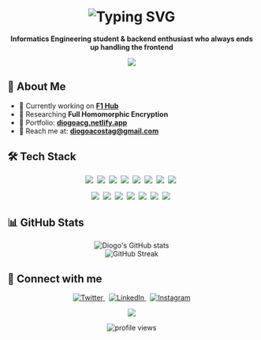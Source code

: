 <!-- Header with animated text -->
<h1 align="center">
  <img src="https://readme-typing-svg.herokuapp.com?font=Fira+Code&weight=600&size=40&duration=3000&pause=1000&center=true&vCenter=true&width=500&height=70&lines=Hi%2C+I'm+Diogo+%F0%9F%91%8B;Software+Engineer;Problem+Solver" alt="Typing SVG" />
</h1>

<!-- Brief introduction -->
<p align="center">
  <b>Informatics Engineering student & backend enthusiast who always ends up handling the frontend</b>
</p>

<!-- Divider -->
<p align="center">
  <img src="https://user-images.githubusercontent.com/73097560/115834477-dbab4500-a447-11eb-908a-139a6edaec5c.gif">
</p>

<!-- About me section -->
## 💫 About Me

- 🔭 Currently working on **[F1 Hub](https://github.com/Diogoacg/F1Hub-Hackathon-BugsByte)**
- 🧪 Researching **Full Homomorphic Encryption**
- 🚀 Portfolio: **[diogoacg.netlify.app](https://diogoacg.netlify.app/)**
- 📩 Reach me at: **diogoacostag@gmail.com**

<!-- Tech Stack -->
## 🛠️ Tech Stack

<p align="center">
  <img src="https://img.shields.io/badge/typescript-%23007ACC.svg?style=for-the-badge&logo=typescript&logoColor=white" />&nbsp;
  <img src="https://img.shields.io/badge/javascript-%23323330.svg?style=for-the-badge&logo=javascript&logoColor=%23F7DF1E" />&nbsp;
  <img src="https://img.shields.io/badge/python-3670A0?style=for-the-badge&logo=python&logoColor=ffdd54" />&nbsp;
  <img src="https://img.shields.io/badge/rust-%23000000.svg?style=for-the-badge&logo=rust&logoColor=white" />&nbsp;
  <img src="https://img.shields.io/badge/c-%2300599C.svg?style=for-the-badge&logo=c&logoColor=white" />&nbsp;
  <img src="https://img.shields.io/badge/elixir-%234B275F.svg?style=for-the-badge&logo=elixir&logoColor=white" />&nbsp;
  <img src="https://img.shields.io/badge/java-%23ED8B00.svg?style=for-the-badge&logo=openjdk&logoColor=white" />&nbsp;
  <img src="https://img.shields.io/badge/haskell-5e5086?style=for-the-badge&logo=haskell&logoColor=white" />&nbsp;
</p>

<p align="center">
  <img src="https://img.shields.io/badge/node.js-6DA55F?style=for-the-badge&logo=node.js&logoColor=white" />&nbsp;
  <img src="https://img.shields.io/badge/react-%2320232a.svg?style=for-the-badge&logo=react&logoColor=%2361DAFB" />&nbsp;
  <img src="https://img.shields.io/badge/Next-black?style=for-the-badge&logo=next.js&logoColor=white" />&nbsp;
  <img src="https://img.shields.io/badge/express.js-%23404d59.svg?style=for-the-badge&logo=express&logoColor=%2361DAFB" />&nbsp;
  <img src="https://img.shields.io/badge/tailwindcss-%2338B2AC.svg?style=for-the-badge&logo=tailwind-css&logoColor=white" />&nbsp;
  <img src="https://img.shields.io/badge/docker-%230db7ed.svg?style=for-the-badge&logo=docker&logoColor=white" />&nbsp;
  <img src="https://img.shields.io/badge/postgres-%23316192.svg?style=for-the-badge&logo=postgresql&logoColor=white" />&nbsp;
</p>

<!-- Stats section -->
## 📊 GitHub Stats

<div align="center">
  <img src="https://github-readme-stats.vercel.app/api?username=diogoacg&show_icons=true&count_private=true&theme=tokyonight" alt="Diogo's GitHub stats" />
</div>

<div align="center">
  <img src="https://github-readme-streak-stats.herokuapp.com/?user=diogoacg&theme=tokyonight" alt="GitHub Streak" />
</div>

<!-- Connect section -->
## 🔗 Connect with me

<div align="center">
  <a href="https://twitter.com/diogoxpg">
    <img src="https://img.shields.io/badge/Twitter-1DA1F2?style=for-the-badge&logo=twitter&logoColor=white" alt="Twitter" />
  </a>&nbsp;
  <a href="https://linkedin.com/in/diogogoncalves22">
    <img src="https://img.shields.io/badge/LinkedIn-0077B5?style=for-the-badge&logo=linkedin&logoColor=white" alt="LinkedIn" />
  </a>&nbsp;
  <a href="https://instagram.com/diogo_acg">
    <img src="https://img.shields.io/badge/Instagram-E4405F?style=for-the-badge&logo=instagram&logoColor=white" alt="Instagram" />
  </a>
</div>

<!-- Footer -->
<p align="center">
  <img src="https://user-images.githubusercontent.com/73097560/115834477-dbab4500-a447-11eb-908a-139a6edaec5c.gif">
</p>

<div align="center">
  <img src="https://komarev.com/ghpvc/?username=diogoacg&label=Profile%20views&color=0e75b6&style=flat" alt="profile views" />
</div>
